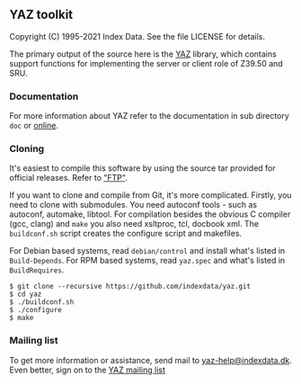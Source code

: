 ## YAZ toolkit

Copyright (C) 1995-2021 Index Data.
See the file LICENSE for details.

The primary output of the source here is the
[YAZ](http://www.indexdata.com/yaz) library, which contains support
functions for implementing the server or client role of Z39.50 and SRU.

### Documentation

For more information about YAZ refer to the documentation in sub
directory `doc` or 
[online](http://www.indexdata.com/yaz/doc).

### Cloning

It's easiest to compile this software by using the source tar provided
for official releases. Refer to ["FTP"](http://ftp.indexdata.com/pub/yaz/).

If you want to clone and compile from Git, it's more complicated. Firstly,
you need to clone with submodules. You need autoconf tools - such
as autoconf, automake, libtool. For compilation besides the obvious
C compiler (gcc, clang) and `make` you also need xsltproc, tcl, docbook xml.
The `buildconf.sh` script creates the configure script and makefiles.

For Debian based systems, read `debian/control` and install
what's listed in `Build-Depends`. For RPM based systems, read
`yaz.spec` and what's listed in `BuildRequires`.

    $ git clone --recursive https://github.com/indexdata/yaz.git
    $ cd yaz
    $ ./buildconf.sh
    $ ./configure
    $ make

### Mailing list

To get more information or assistance, send mail to yaz-help@indexdata.dk.
Even better, sign on to the
[YAZ mailing list](http://lists.indexdata.dk/cgi-bin/mailman/listinfo/yazlist)

